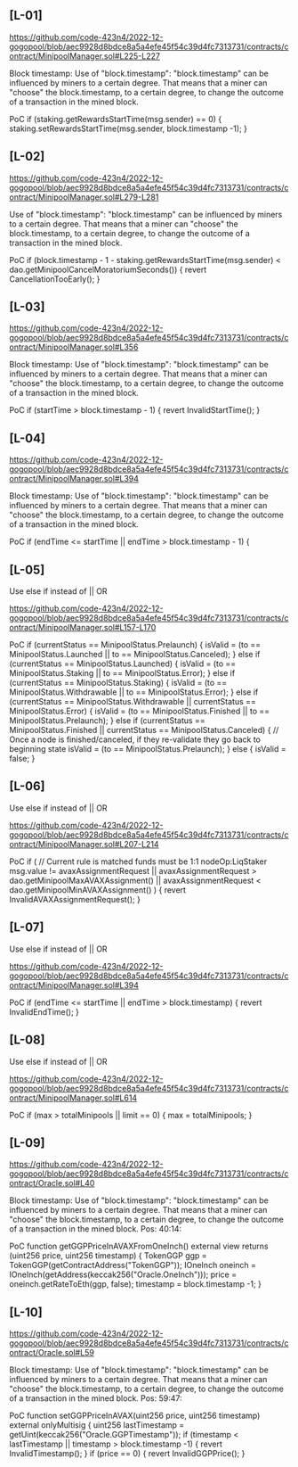 ## [L-01]
https://github.com/code-423n4/2022-12-gogopool/blob/aec9928d8bdce8a5a4efe45f54c39d4fc7313731/contracts/contract/MinipoolManager.sol#L225-L227

Block timestamp: Use of "block.timestamp": "block.timestamp" can be influenced by miners to a certain degree. That means that a miner can "choose" the block.timestamp, to a certain degree, to change the outcome of a transaction in the mined block.

PoC
if (staking.getRewardsStartTime(msg.sender) == 0) {
			staking.setRewardsStartTime(msg.sender, block.timestamp -1);
		}

## [L-02]
https://github.com/code-423n4/2022-12-gogopool/blob/aec9928d8bdce8a5a4efe45f54c39d4fc7313731/contracts/contract/MinipoolManager.sol#L279-L281 

Use of "block.timestamp": "block.timestamp" can be influenced by miners to a certain degree. That means that a miner can "choose" the block.timestamp, to a certain degree, to change the outcome of a transaction in the mined block.

PoC
if (block.timestamp - 1 - staking.getRewardsStartTime(msg.sender) < dao.getMinipoolCancelMoratoriumSeconds()) {
			revert CancellationTooEarly();
		}

## [L-03]
https://github.com/code-423n4/2022-12-gogopool/blob/aec9928d8bdce8a5a4efe45f54c39d4fc7313731/contracts/contract/MinipoolManager.sol#L356 

Block timestamp: Use of "block.timestamp": "block.timestamp" can be influenced by miners to a certain degree. That means that a miner can "choose" the block.timestamp, to a certain degree, to change the outcome of a transaction in the mined block.

PoC
if (startTime > block.timestamp - 1) {
			revert InvalidStartTime();
		}

## [L-04]
https://github.com/code-423n4/2022-12-gogopool/blob/aec9928d8bdce8a5a4efe45f54c39d4fc7313731/contracts/contract/MinipoolManager.sol#L394

Block timestamp: Use of "block.timestamp": "block.timestamp" can be influenced by miners to a certain degree. That means that a miner can "choose" the block.timestamp, to a certain degree, to change the outcome of a transaction in the mined block.

PoC
if (endTime <= startTime || endTime > block.timestamp - 1) {

## [L-05]
Use else if instead of || OR

https://github.com/code-423n4/2022-12-gogopool/blob/aec9928d8bdce8a5a4efe45f54c39d4fc7313731/contracts/contract/MinipoolManager.sol#L157-L170

PoC
if (currentStatus == MinipoolStatus.Prelaunch) {
			isValid = (to == MinipoolStatus.Launched || to == MinipoolStatus.Canceled);
		} else if (currentStatus == MinipoolStatus.Launched) {
			isValid = (to == MinipoolStatus.Staking || to == MinipoolStatus.Error);
		} else if (currentStatus == MinipoolStatus.Staking) {
			isValid = (to == MinipoolStatus.Withdrawable || to == MinipoolStatus.Error);
		} else if (currentStatus == MinipoolStatus.Withdrawable || currentStatus == MinipoolStatus.Error) {
			isValid = (to == MinipoolStatus.Finished || to == MinipoolStatus.Prelaunch);
		} else if (currentStatus == MinipoolStatus.Finished || currentStatus == MinipoolStatus.Canceled) {
			// Once a node is finished/canceled, if they re-validate they go back to beginning state
			isValid = (to == MinipoolStatus.Prelaunch);
		} else {
			isValid = false;
		}

## [L-06]
Use else if instead of || OR

https://github.com/code-423n4/2022-12-gogopool/blob/aec9928d8bdce8a5a4efe45f54c39d4fc7313731/contracts/contract/MinipoolManager.sol#L207-L214

PoC
if (
			// Current rule is matched funds must be 1:1 nodeOp:LiqStaker
			msg.value != avaxAssignmentRequest ||
			avaxAssignmentRequest > dao.getMinipoolMaxAVAXAssignment() ||
			avaxAssignmentRequest < dao.getMinipoolMinAVAXAssignment()
		) {
			revert InvalidAVAXAssignmentRequest();
		}

## [L-07]
Use else if instead of || OR

https://github.com/code-423n4/2022-12-gogopool/blob/aec9928d8bdce8a5a4efe45f54c39d4fc7313731/contracts/contract/MinipoolManager.sol#L394

PoC
if (endTime <= startTime || endTime > block.timestamp) {
			revert InvalidEndTime();
		}

## [L-08]
Use else if instead of || OR

https://github.com/code-423n4/2022-12-gogopool/blob/aec9928d8bdce8a5a4efe45f54c39d4fc7313731/contracts/contract/MinipoolManager.sol#L614

PoC
if (max > totalMinipools || limit == 0) {
			max = totalMinipools;
		}

## [L-09]
https://github.com/code-423n4/2022-12-gogopool/blob/aec9928d8bdce8a5a4efe45f54c39d4fc7313731/contracts/contract/Oracle.sol#L40 

Block timestamp:
Use of "block.timestamp": "block.timestamp" can be influenced by miners to a certain degree. That means that a miner can "choose" the block.timestamp, to a certain degree, to change the outcome of a transaction in the mined block.
Pos: 40:14:

PoC
function getGGPPriceInAVAXFromOneInch() external view returns (uint256 price, uint256 timestamp) {
		TokenGGP ggp = TokenGGP(getContractAddress("TokenGGP"));
		IOneInch oneinch = IOneInch(getAddress(keccak256("Oracle.OneInch")));
		price = oneinch.getRateToEth(ggp, false);
		timestamp = block.timestamp -1;
	}

## [L-10]
https://github.com/code-423n4/2022-12-gogopool/blob/aec9928d8bdce8a5a4efe45f54c39d4fc7313731/contracts/contract/Oracle.sol#L59 

Block timestamp:
Use of "block.timestamp": "block.timestamp" can be influenced by miners to a certain degree. That means that a miner can "choose" the block.timestamp, to a certain degree, to change the outcome of a transaction in the mined block.
Pos: 59:47:

PoC
function setGGPPriceInAVAX(uint256 price, uint256 timestamp) external onlyMultisig {
		uint256 lastTimestamp = getUint(keccak256("Oracle.GGPTimestamp"));
		if (timestamp < lastTimestamp || timestamp > block.timestamp -1) {
			revert InvalidTimestamp();
		}
		if (price == 0) {
			revert InvalidGGPPrice();
		}